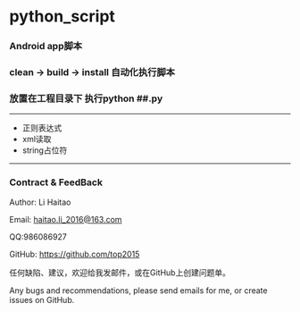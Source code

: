 # python_script

### Android app脚本

### clean -> build -> install 自动化执行脚本

### 放置在工程目录下 执行python   ##.py

--------------
+ 正则表达式
+ xml读取
+ string占位符
----------
### Contract & FeedBack
Author: Li Haitao

Email: haitao.li_2016@163.com

QQ:986086927

GitHub: https://github.com/top2015

任何缺陷、建议，欢迎给我发邮件，或在GitHub上创建问题单。

Any bugs and recommendations, please send emails for me, or create issues on GitHub.
